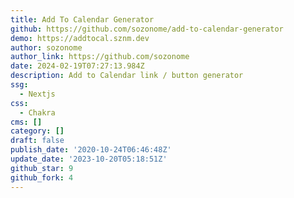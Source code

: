 ```yaml
---
title: Add To Calendar Generator
github: https://github.com/sozonome/add-to-calendar-generator
demo: https://addtocal.sznm.dev
author: sozonome
author_link: https://github.com/sozonome
date: 2024-02-19T07:27:13.984Z
description: Add to Calendar link / button generator
ssg:
  - Nextjs
css:
  - Chakra
cms: []
category: []
draft: false
publish_date: '2020-10-24T06:46:48Z'
update_date: '2023-10-20T05:18:51Z'
github_star: 9
github_fork: 4
---
```


